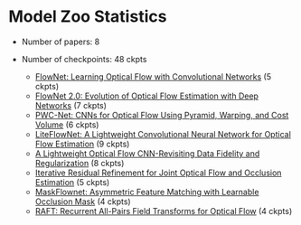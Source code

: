 # Model Zoo Statistics

* Number of papers: 8
* Number of checkpoints: 48 ckpts

  * [FlowNet: Learning Optical Flow with Convolutional Networks](../configs/flownet) (5 ckpts)
  * [FlowNet 2.0: Evolution of Optical Flow Estimation with Deep Networks](../configs/flownet2) (7 ckpts)
  * [PWC-Net: CNNs for Optical Flow Using Pyramid, Warping, and Cost Volume](../configs/_base_/pwcnet) (6 ckpts)
  * [LiteFlowNet: A Lightweight Convolutional Neural Network for Optical Flow Estimation](../configs/liteflownet) (9 ckpts)
  * [A Lightweight Optical Flow CNN-Revisiting Data Fidelity and Regularization](../configs/liteflownet2) (8 ckpts)
  * [Iterative Residual Refinement for Joint Optical Flow and Occlusion Estimation](../configs/irr) (5 ckpts)
  * [MaskFlownet: Asymmetric Feature Matching with Learnable Occlusion Mask](../configs/maskflownet) (4 ckpts)
  * [RAFT: Recurrent All-Pairs Field Transforms for Optical Flow](../configs/raft) (4 ckpts)
